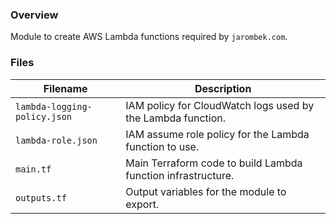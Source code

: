 ### Overview

Module to create AWS Lambda functions required by `jarombek.com`.

### Files

| Filename                      | Description                                                                             |
|-------------------------------|-----------------------------------------------------------------------------------------|
| `lambda-logging-policy.json`  | IAM policy for CloudWatch logs used by the Lambda function.                             |
| `lambda-role.json`            | IAM assume role policy for the Lambda function to use.                                  |
| `main.tf`                     | Main Terraform code to build Lambda function infrastructure.                            |
| `outputs.tf`                  | Output variables for the module to export.                                              |